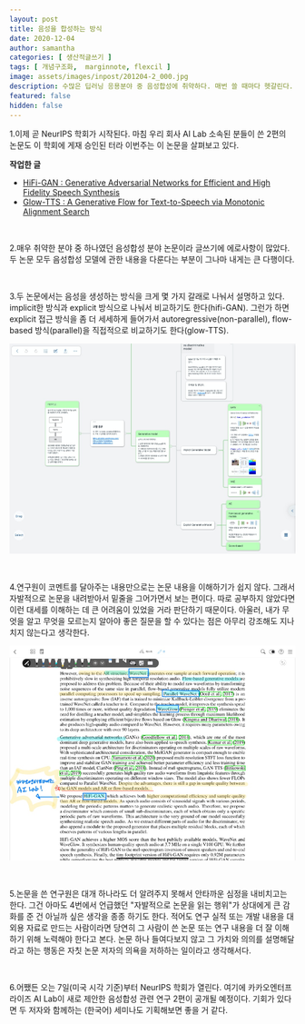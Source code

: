 ```yaml
---
layout: post
title: 음성을 합성하는 방식
date: 2020-12-04
author: samantha
categories: [ 생산적글쓰기 ]
tags: [ 개념구조화,  marginnote, flexcil ]
image: assets/images/inpost/201204-2_000.jpg
description: 수많은 딥러닝 응용분야 중 음성합성에 취약하다. 매번 쓸 때마다 헷갈린다. 그래서 flexcil로 읽은 논문에서 개념적 내용은 margninnote로 따로 정리한다.
featured: false
hidden: false
---
```


1.이제 곧 NeurIPS 학회가 시작된다. 마침 우리 회사 AI Lab 소속된 분들이 쓴 2편의 논문도 이 학회에 게재 승인된 터라 이번주는 이 논문을 살펴보고 있다.

**작업한 글**
- [HiFi-GAN : Generative Adversarial Networks for Efficient and High Fidelity Speech Synthesis](https://tech.kakaoenterprise.com/96)
- [Glow-TTS : A Generative Flow for Text-to-Speech via Monotonic Alignment Search](https://tech.kakaoenterprise.com/94)

<br/>

2.매우 취약한 분야 중 하나였던 음성합성 분야 논문이라 글쓰기에 에로사항이 많았다. 두 논문 모두 음성합성 모델에 관한 내용을 다룬다는 부분이 그나마 내게는 큰 다행이다.

<br/>

3.두 논문에서는 음성을 생성하는 방식을 크게 몇 가지 갈래로 나눠서 설명하고 있다. implicit한 방식과 explicit 방식으로 나눠서 비교하기도 한다(hifi-GAN). 그런가 하면 explicit 접근 방식을 좀 더 세세하게 들어가서 autoregressive(non-parallel), flow-based 방식(parallel)을 직접적으로 비교하기도 한다(glow-TTS).

![](https://github.com/samantha-writer/blog/blob/master/assets/images/inpost/201204-2_000.jpg?raw=true)

<br/>

4.연구원이 코멘트를 달아주는 내용만으로는 논문 내용을 이해하기가 쉽지 않다. 그래서 자발적으로 논문을 내려받아서 밑줄을 그어가면서 보는 편이다. 따로 공부하지 않았다면 이런 대세를 이해하는 데 큰 어려움이 있었을 거라 판단하기 때문이다. 아울러, 내가 무엇을 알고 무엇을 모르는지 알아야 좋은 질문을 할 수 있다는 점은 아무리 강조해도 지나치지 않는다고 생각한다.

![](https://github.com/samantha-writer/blog/blob/master/assets/images/inpost/201204-2_001.jpg?raw=true)

<br/>

5.논문을 쓴 연구원은 대개 하나라도 더 알려주지 못해서 안타까운 심정을 내비치고는 한다. 그건 아마도 4번에서 언급했던 "자발적으로 논문을 읽는 행위"가 상대에게 큰 감화를 준 건 아닐까 싶은 생각을 종종 하기도 한다. 적어도 연구 실적 또는 개발 내용을 대외용 자료로 만드는 사람이라면 당연히 그 사람이 쓴 논문 또는 연구 내용을 더 잘 이해하기 위해 노력해야 한다고 본다. 논문 하나 들여다보지 않고 그 가치와 의의를 설명해달라고 하는 행동은 자칫 논문 저자의 의욕을 저하하는 일이라고 생각해서다.

<br/>

6.어쨌든 오는 7일(미국 시각 기준)부터 NeurIPS 학회가 열린다. 여기에 카카오엔터프라이즈 AI Lab이 새로 제안한 음성합성 관련 연구 2편이 공개될 예정이다. 기회가 있다면 두 저자와 함께하는 (한국어) 세미나도 기획해보면 좋을 거 같다.

<br/>
